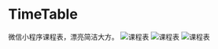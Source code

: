# TimeTable
微信小程序课程表，漂亮简洁大方。
![课程表](https://github.com/qq273681448/TimeTable/blob/master/p1.jpg)
![课程表](https://github.com/qq273681448/TimeTable/blob/master/p2.jpg)
![课程表](https://github.com/qq273681448/TimeTable/blob/master/p3.jpg)

